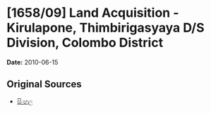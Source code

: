 # [1658/09] Land Acquisition - Kirulapone, Thimbirigasyaya D/S Division, Colombo District

**Date:** 2010-06-15

## Original Sources

- [සිංහල](https://documents.gov.lk/view/extra-gazettes/2010/6/1658-09_S.pdf)
